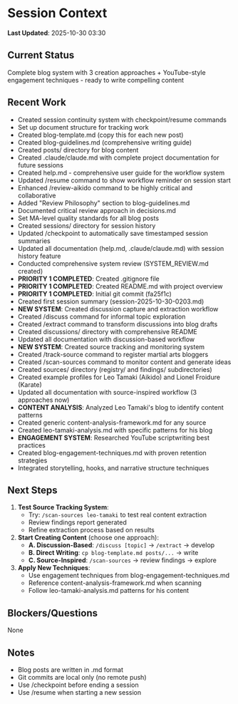 # Session Context

**Last Updated**: 2025-10-30 03:30

## Current Status
<!-- What you're currently working on -->
Complete blog system with 3 creation approaches + YouTube-style engagement techniques - ready to write compelling content

## Recent Work
<!-- What was accomplished in the last session -->
- Created session continuity system with checkpoint/resume commands
- Set up document structure for tracking work
- Created blog-template.md (copy this for each new post)
- Created blog-guidelines.md (comprehensive writing guide)
- Created posts/ directory for blog content
- Created .claude/claude.md with complete project documentation for future sessions
- Created help.md - comprehensive user guide for the workflow system
- Updated /resume command to show workflow reminder on session start
- Enhanced /review-aikido command to be highly critical and collaborative
- Added "Review Philosophy" section to blog-guidelines.md
- Documented critical review approach in decisions.md
- Set MA-level quality standards for all blog posts
- Created sessions/ directory for session history
- Updated /checkpoint to automatically save timestamped session summaries
- Updated all documentation (help.md, .claude/claude.md) with session history feature
- Conducted comprehensive system review (SYSTEM_REVIEW.md created)
- **PRIORITY 1 COMPLETED**: Created .gitignore file
- **PRIORITY 1 COMPLETED**: Created README.md with project overview
- **PRIORITY 1 COMPLETED**: Initial git commit (fa25f1c)
- Created first session summary (session-2025-10-30-0203.md)
- **NEW SYSTEM**: Created discussion capture and extraction workflow
- Created /discuss command for informal topic exploration
- Created /extract command to transform discussions into blog drafts
- Created discussions/ directory with comprehensive README
- Updated all documentation with discussion-based workflow
- **NEW SYSTEM**: Created source tracking and monitoring system
- Created /track-source command to register martial arts bloggers
- Created /scan-sources command to monitor content and generate ideas
- Created sources/ directory (registry/ and findings/ subdirectories)
- Created example profiles for Leo Tamaki (Aikido) and Lionel Froidure (Karate)
- Updated all documentation with source-inspired workflow (3 approaches now)
- **CONTENT ANALYSIS**: Analyzed Leo Tamaki's blog to identify content patterns
- Created generic content-analysis-framework.md for any source
- Created leo-tamaki-analysis.md with specific patterns for his blog
- **ENGAGEMENT SYSTEM**: Researched YouTube scriptwriting best practices
- Created blog-engagement-techniques.md with proven retention strategies
- Integrated storytelling, hooks, and narrative structure techniques

## Next Steps
<!-- What to do next -->
1. **Test Source Tracking System**:
   - Try: `/scan-sources leo-tamaki` to test real content extraction
   - Review findings report generated
   - Refine extraction process based on results
2. **Start Creating Content** (choose one approach):
   - **A. Discussion-Based**: `/discuss [topic]` → `/extract` → develop
   - **B. Direct Writing**: `cp blog-template.md posts/...` → write
   - **C. Source-Inspired**: `/scan-sources` → review findings → explore
3. **Apply New Techniques**:
   - Use engagement techniques from blog-engagement-techniques.md
   - Reference content-analysis-framework.md when scanning
   - Follow leo-tamaki-analysis.md patterns for his content

## Blockers/Questions
<!-- Anything that needs decision or is blocking progress -->
None

## Notes
<!-- Any other context that would be helpful -->
- Blog posts are written in .md format
- Git commits are local only (no remote push)
- Use /checkpoint before ending a session
- Use /resume when starting a new session

